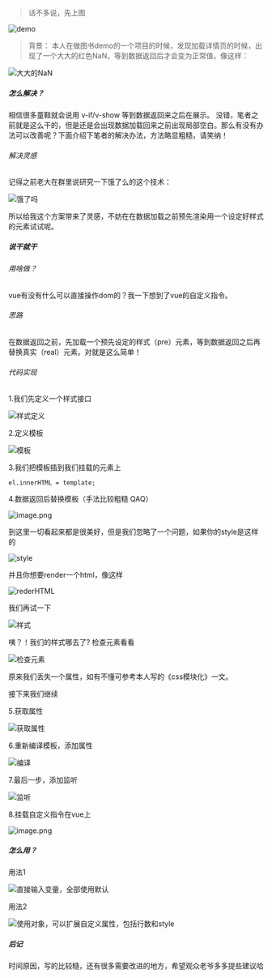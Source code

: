 > 话不多说，先上图

![demo](http://upload-images.jianshu.io/upload_images/3357019-75da56f8eab783b4.gif?imageMogr2/auto-orient/strip%7CimageView2/2/w/1240)

> 背景：
本人在做图书demo的一个项目的时候，发现加载详情页的时候，出现了一个大大的红色NaN，等到数据返回后才会变为正常值，像这样： 

![大大的NaN](http://upload-images.jianshu.io/upload_images/3357019-055fe8fc8e9ebc06.png?imageMogr2/auto-orient/strip%7CimageView2/2/w/1240)

##### 怎么解决？

相信很多童鞋就会说用 v-if/v-show 等到数据返回来之后在展示。
没错，笔者之前就是这么干的，但是还是会出现数据加载回来之前出现局部空白。那么有没有办法可以改善呢？下面介绍下笔者的解决办法，方法略显粗糙，请笑纳！

###### 解决灵感

记得之前老大在群里说研究一下饿了么的这个技术：

![饿了吗](http://upload-images.jianshu.io/upload_images/3357019-63e7dcffb99c8d56.png?imageMogr2/auto-orient/strip%7CimageView2/2/w/1240)

所以给我这个方案带来了灵感，不妨在在数据加载之前预先渲染用一个设定好样式的元素试试呢。

##### 说干就干

###### 用啥做？

vue有没有什么可以直接操作dom的？我一下想到了vue的自定义指令。

###### 思路

在数据返回之前，先加载一个预先设定的样式（pre）元素，等到数据返回之后再替换真实（real）元素。对就是这么简单！

###### 代码实现

1.我们先定义一个样式接口

![样式定义](http://upload-images.jianshu.io/upload_images/3357019-2d5e7d84fb251002.png?imageMogr2/auto-orient/strip%7CimageView2/2/w/1240)

2.定义模板

![模板](http://upload-images.jianshu.io/upload_images/3357019-9c9ad9bd9b4bc340.png?imageMogr2/auto-orient/strip%7CimageView2/2/w/1240)

3.我们把模板插到我们挂载的元素上

    el.innerHTML = template;

4.数据返回后替换模板（手法比较粗糙 QAQ）

![image.png](http://upload-images.jianshu.io/upload_images/3357019-e669cbf15ce13f5d.png?imageMogr2/auto-orient/strip%7CimageView2/2/w/1240)

到这里一切看起来都是很美好，但是我们忽略了一个问题，如果你的style是这样的

![style](http://upload-images.jianshu.io/upload_images/3357019-027d5caf422e10fe.png?imageMogr2/auto-orient/strip%7CimageView2/2/w/1240)

并且你想要render一个html，像这样

![rederHTML](http://upload-images.jianshu.io/upload_images/3357019-1d04e10ce8e8941f.png?imageMogr2/auto-orient/strip%7CimageView2/2/w/1240)

我们再试一下

![样式](http://upload-images.jianshu.io/upload_images/3357019-1d2700cad1abfac7.png?imageMogr2/auto-orient/strip%7CimageView2/2/w/1240)

咦？！我们的样式哪去了?  检查元素看看

![检查元素](http://upload-images.jianshu.io/upload_images/3357019-2bdfcf3cff67888c.png?imageMogr2/auto-orient/strip%7CimageView2/2/w/1240)

原来我们丢失一个属性，如有不懂可参考本人写的《css模块化》一文。

接下来我们继续


5.获取属性

![获取属性](http://upload-images.jianshu.io/upload_images/3357019-dceb2ab89b5a6508.png?imageMogr2/auto-orient/strip%7CimageView2/2/w/1240)

6.重新编译模板，添加属性

![编译](http://upload-images.jianshu.io/upload_images/3357019-348f62d26c04a606.png?imageMogr2/auto-orient/strip%7CimageView2/2/w/1240)

7.最后一步，添加监听

![监听](http://upload-images.jianshu.io/upload_images/3357019-429d7baf7a82b29d.png?imageMogr2/auto-orient/strip%7CimageView2/2/w/1240)

8.挂载自定义指令在vue上

![image.png](http://upload-images.jianshu.io/upload_images/3357019-eac99c135f16c23a.png?imageMogr2/auto-orient/strip%7CimageView2/2/w/1240)

##### 怎么用？

用法1 

![直接输入变量，全部使用默认](http://upload-images.jianshu.io/upload_images/3357019-faf94ba898fe46c8.png?imageMogr2/auto-orient/strip%7CimageView2/2/w/1240)

用法2

![使用对象，可以扩展自定义属性，包括行数和style](http://upload-images.jianshu.io/upload_images/3357019-a319f7cdc69582bd.png?imageMogr2/auto-orient/strip%7CimageView2/2/w/1240)

##### 后记

时间原因，写的比较糙，还有很多需要改进的地方，希望观众老爷多多提些建议哈
